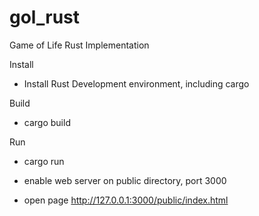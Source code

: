 # gol_rust
Game of Life Rust Implementation

Install 

- Install Rust Development environment, including cargo

Build

- cargo build

Run

- cargo run

- enable web server on public directory, port 3000

- open page http://127.0.0.1:3000/public/index.html
